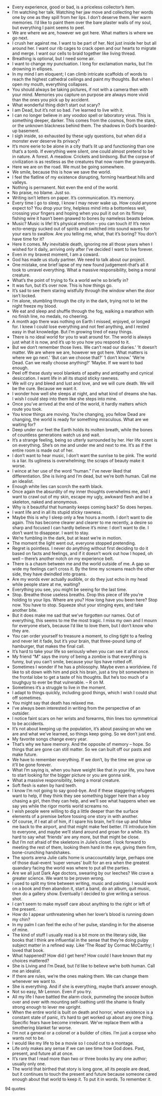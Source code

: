  - Every experience, good or bad, is a priceless collector’s item.
 - I’m watching her talk. Watching her jaw move and collecting her words one by one as they spill from her lips. I don’t deserve them. Her warm memories. I’d like to paint them over the bare plaster walls of my soul, but everything I paint seems to peel.
 - We are where we are, however we got here. What matters is where we go next.
 - I crush her against me. I want to be part of her. Not just inside her but all around her. I want our rib cages to crack open and our hearts to migrate and merge. I want our cells to braid together like living thread.
 - Breathing is optional, but I need some air.
 - I want to change my punctuation. I long for exclamation marks, but I’m drowning in ellipses.
 - In my mind I am eloquent; I can climb intricate scaffolds of words to reach the highest cathedral ceilings and paint my thoughts. But when I open my mouth, everything collapses.
 - You should always be taking pictures, if not with a camera then with your mind. Memories you capture on purpose are always more vivid than the ones you pick up by accident.
 - What wonderful thing didn’t start out scary?
 - I am Dead, but it’s not so bad. I’ve learned to live with it.
 - I can no longer believe in any voodoo spell or laboratory virus. This is something deeper, darker. This comes from the cosmos, from the stars, or the unknown blackness behind them. The shadows in God’s boarded-up basement.
 - I sigh inside, so exhausted by these ugly questions, but when did a monster ever deserve its privacy?
 - It’s more eerie to be alone in a city that’s lit up and functioning than one that’s a tomb. If everything were silent, one could almost pretend to be in nature. A forest. A meadow. Crickets and birdsong. But the corpse of civilization is as restless as the creatures that now roam the graveyards.
 - Here we are on the road. We must be going somewhere.
 - We smile, because this is how we save the world.
 - I feel the flatline of my existence disrupting, forming heartbeat hills and valleys.
 - Nothing is permanent. Not even the end of the world.
 - No praise, no blame. Just so.
 - Writing isn’t letters on paper. It’s communication. It’s memory.
 - Every time I go to sleep, I know I may never wake up. How could anyone expect to? You drop your tiny, helpless mind into a bottomless well, crossing your fingers and hoping when you pull it out on its flimsy fishing wire it hasn’t been gnawed to bones by nameless beasts below.
 - Music? Music is life! It’s physical emotion – you can touch it! It’s neon ecto-energy sucked out of spirits and switched into sound waves for your ears to swallow. Are you telling me, what, that it’s boring? You don’t have time for it?
 - Here it comes. My inevitable death, ignoring me all those years when I wished for it daily, arriving only after I’ve decided I want to live forever.
 - Even in my bravest moment, I am a coward.
 - God has made us study partner. We need to talk about our project.
 - One mistake, one brief lapse of my new found judgement-that’s all it took to unravel everything. What a massive responsibility, being a moral creature.
 - What’s the point of trying to fix a world we’re so briefly in?
 - It was fun, but it’s over now. This is how things go.
 - It’s sad to see them staring wistfully through the window when the door isn’t locked.
 - I’m alone, stumbling through the city in the dark, trying not to let the night freeze my blood.
 - We eat and sleep and shuffle through the fog, walking a marathon with no finish line, no medals, no cheering.
 - A month ago there was nothing on Earth I missed, enjoyed, or longed for. I knew I could lose everything and not feel anything, and I rested easy in that knowledge. But I’m growing tired of easy things.
 - There is no ideal world for you to wait around for. The world is always just what it is now, and it’s up to you how you respond to it.
 - But we don’t remember those lives. We can’t read our diaries.’ ‘It doesn’t matter. We are where we are, however we got here. What matters is where we go next.’ ‘But can we choose that?’ ‘I don’t know.’ ‘We’re Dead. Can we really choose anything?’ ‘Maybe. If we want to bad enough.
 - Peel off these dusty wool blankets of apathy and antipathy and cynical desiccation. I want life in all its stupid sticky rawness.
 - We will cry and bleed and lust and love, and we will cure death. We will be the cure. Because we want it.
 - I wonder how well she sleeps at night, and what kind of dreams she has. I wish I could step into them like she steps into mine.
 - Once you’ve arrived at the end of the world, it hardly matters which route you took.
 - You know things are moving. You’re changing, you fellow Dead are changing, the world is ready for something miraculous. What are we waiting for?
 - Deep under our feet the Earth holds its molten breath, while the bones of countless generations watch us and wait.
 - It’s a strange feeling, being so utterly surrounded by her. Her life scent is on everything. She’s on me and under me and next to me. It’s as if the entire room is made out of her.
 - I don’t want to hear music, I don’t want the sunrise to be pink. The world is a liar. Its ugliness is overwhelming; the scraps of beauty make it worse.
 - I wince at her use of the word “human.” I’ve never liked that differentiation. She is living and I’m dead, but we’re both human. Call me an idealist.
 - Enough white lies can scorch the earth black.
 - Once again the absurdity of my inner thoughts overwhelms me, and I want to crawl out of my skin, escape my ugly, awkward flesh and be a skeleton, naked and anonymous.
 - Why is it beautiful that humanity keeps coming back? So does herpes.
 - I want life and in all its stupid sticky rawness.
 - Maybe this is why I sleep only a few hours a month. I don’t want to die again. This has become clearer and clearer to me recently, a desire so sharp and focused I can hardly believe it’s mine: I don’t want to die. I don’t want to disappear. I want to stay.
 - We’re fumbling in the dark, but at least we’re in motion.
 - The moment the light went out, everyone stopped pretending.
 - Regret is pointless. I never do anything without first deciding to do it based on facts and feelings, and if it doesn’t work out how I hoped, oh well – there’s another notch on my experience belt.
 - There is a chasm between me and the world outside of me. A gap so wide my feelings can’t cross it. By the time my screams reach the other side, they have dwindled into groans.
 - Are my words ever actually audible, or do they just echo in my head while people stare at me, waiting?
 - Everything you see, you might be seeing for the last time.
 - Stop. Breathe those useless breaths. Drop this piece of life you’re holding to your lips. Where are you? How long have you been here? Stop now. You have to stop. Squeeze shut your stinging eyes, and take another bite.
 - But it does make me sad that we’ve forgotten our names. Out of everything, this seems to me the most tragic. I miss my own and I mourn for everyone else’s, because I’d like to love them, but I don’t know who they are.
 - You can order yourself to treasure a moment, to cling tight to a feeling and never let it fade, but it’s your brain, that three-pound lump of hamburger, that makes the final call.
 - It’s hard to take your life so seriously when you can see it all at once.
 - My friend “M” says the irony of being a zombie is that everything is funny, but you can’t smile, because your lips have rotted off.
 - Sometimes I wonder if he has a philosophy. Maybe even a worldview. I’d like to sit down with him and pick his brain, just a tiny bit somewhere in the frontal lobe to get a taste of his thoughts. But he’s too much of a toughguy to ever be that vulnerable. – R on M.
 - Sometimes it’s a struggle to live in the moment.
 - I adapt to things quickly, including good things, which I wish I could shut off sometimes.
 - You might say that death has relaxed me.
 - I’ve always been interested in writing from the perspective of an outsider.
 - I notice faint scars on her wrists and forearms, thin lines too symmetrical to be accidents.
 - It’s not about keeping up the population, it’s about passing on who we are and what we’ve learned, so things keep going. So we don’t just end.
 - My favorite songs change every year.
 - That’s why we have memory. And the opposite of memory – hope. So things that are gone can still matter. So we can built off our pasts and make future.
 - We have to remember everything. If we don’t, by the time we grow up it’ll be gone forever.
 - What I’m saying is, when you have weight like that in your life, you have to start looking for the bigger picture or you are gonna sink.
 - What a massive responsibility, being a moral creature.
 - Soft flesh is eaten by hard teeth.
 - I know I’m not going to say good-bye. And if these staggering refugees want to help, if they think they see something bigger here than a boy chasing a girl, then they can help, and we’ll see what happens when we say yes while the rigor mortis world screams no.
 - I wish people were willing to dig a little deeper than the surface elements of a premise before tossing one story in with another.
 - Of course, if I eat all of him, if I spare his brain, he’ll rise up and follow me back to the airport, and that might make feel better. I’ll introduce him to everyone, and maybe we’ll stand around and groan for a while. It’s hard to say what ‘friends’ are any more, but that might be close.
 - But I’m not afraid of the skeletons in Julie’s closet. I look forward to meeting the rest of them, looking them hard in the eye, giving them firm, bone-crunching handshakes.
 - The sports arena Julie calls home is unaccountably large, perhaps one of those dual-event ‘super venues’ built for an era when the greatest quandary facing the world was where to put all the parties.
 - Are we all just Dark Age doctors, swearing by our leeches? We crave a greater science. We want to be proven wrong.
 - I used to split my time between writing, music and painting. I would work on a book and then abandon it, start a band, do an album, quit music, then do a gallery show. Eventually I decided to give writing a serious shot.
 - I can’t seem to make myself care about anything to the right or left of the present.
 - How do I appear unthreatening when her lover’s blood is running down my chin?
 - In my palm I can feel the echo of her pulse, standing in for the absense of mine.
 - The kind of stuff I usually read is a bit more on the literary side, like books that I think are influential in the sense that they’re doing pulpy subject matter in a refined way. Like ‘The Road’ by Cormac McCarthy; I loved that book.
 - What happened? How did I get here? How could I have known that my choices mattered?
 - She is Living and I’m Dead, but I’d like to believe we’re both human. Call me an idealist.
 - If there are rules, we’re the ones making them. We can change them whenever we want to.
 - She is everything. And if she is everything, maybe that’s answer enough.
 - Not so easy, Mr Lennon. Even if you try.
 - All my life I have battled the alarm clock, pummeling the snooze button over and over with mounting self-loathing until the shame is finally strong enough to lever me upright.
 - When the entire world is built on death and horror, when existence is a constant state of panic, it’s hard to get worked up about any one thing. Specific fears have become irrelevant. We’ve replace them with a smothering blanket far worse.
 - I’m not a general or a colonel or a builder of cities. I’m just a corpse who wants not to be.
 - I would like my life to be a movie so I could cut to a montage.
 - Life only makes any sense if we can see time how God does. Past, present, and future all at once.
 - It’s rare that I read more than two or three books by any one author; usually only one.
 - The world that birthed that story is long gone, all its people are dead, but it continues to touch the present and future because someone cared enough about that world to keep it. To put it in words. To remember it.

94 quotes